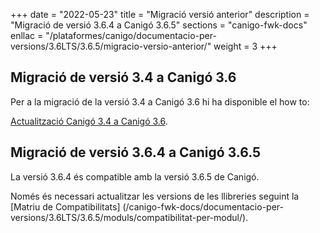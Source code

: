 +++
date        = "2022-05-23"
title       = "Migració versió anterior"
description = "Migració de versió 3.6.4 a Canigó 3.6.5"
sections    = "canigo-fwk-docs"
enllac		= "/plataformes/canigo/documentacio-per-versions/3.6LTS/3.6.5/migracio-versio-anterior/"
weight		= 3
+++

## Migració de versió 3.4 a Canigó 3.6

Per a la migració de la versió 3.4 a Canigó 3.6 hi ha disponible el how to:

[Actualització Canigó 3.4 a Canigó 3.6](/howtos/2021-10-Howto-Actualitzacio_Canigo3_4_Canigo3_6/).

## Migració de versió 3.6.4 a Canigó 3.6.5

La versió 3.6.4 és compatible amb la versió 3.6.5 de Canigó.

Només és necessari actualitzar les versions de les llibreries seguint la [Matriu de Compatibilitats]
(/canigo-fwk-docs/documentacio-per-versions/3.6LTS/3.6.5/moduls/compatibilitat-per-modul/).